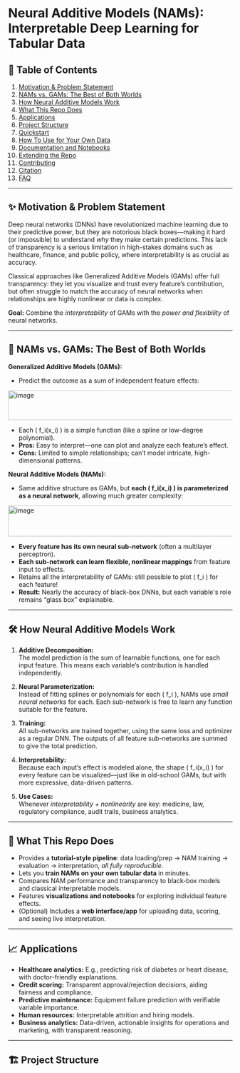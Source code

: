 # Neural Additive Models (NAMs): Interpretable Deep Learning for Tabular Data

## 📄 Table of Contents

1. [Motivation & Problem Statement](#motivation--problem-statement)
2. [NAMs vs. GAMs: The Best of Both Worlds](#nams-vs-gams-the-best-of-both-worlds)
3. [How Neural Additive Models Work](#how-neural-additive-models-work)
4. [What This Repo Does](#what-this-repo-does)
5. [Applications](#applications)
6. [Project Structure](#project-structure)
7. [Quickstart](#quickstart)
8. [How To Use for Your Own Data](#how-to-use-for-your-own-data)
9. [Documentation and Notebooks](#documentation-and-notebooks)
10. [Extending the Repo](#extending-the-repo)
11. [Contributing](#contributing)
12. [Citation](#citation)
13. [FAQ](#faq)

---

## ✨ Motivation & Problem Statement

Deep neural networks (DNNs) have revolutionized machine learning due to their predictive power, but they are notorious black boxes—making it hard (or impossible) to understand *why* they make certain predictions. This lack of transparency is a serious limitation in high-stakes domains such as healthcare, finance, and public policy, where interpretability is as crucial as accuracy.

Classical approaches like Generalized Additive Models (GAMs) offer full transparency: they let you visualize and trust every feature’s contribution, but often struggle to match the accuracy of neural networks when relationships are highly nonlinear or data is complex.

**Goal:** Combine the *interpretability* of GAMs with the *power and flexibility* of neural networks.

---

## 🔎 NAMs vs. GAMs: The Best of Both Worlds

**Generalized Additive Models (GAMs):**
- Predict the outcome as a sum of independent feature effects:
 <img width="611" height="66" alt="image" src="https://github.com/user-attachments/assets/7e0b2a6f-5967-40df-8e80-a0efe9eb1649" />

- Each \( f_i(x_i) \) is a simple function (like a spline or low-degree polynomial).
- **Pros:** Easy to interpret—one can plot and analyze each feature’s effect.
- **Cons:** Limited to simple relationships; can’t model intricate, high-dimensional patterns.

**Neural Additive Models (NAMs):**
- Same additive structure as GAMs, but **each \( f_i(x_i) \) is parameterized as a neural network**, allowing much greater complexity:
 <img width="646" height="69" alt="image" src="https://github.com/user-attachments/assets/71061f4a-bb64-4ee8-af11-b9c3693c039d" />

- **Every feature has its own neural sub-network** (often a multilayer perceptron).
- **Each sub-network can learn flexible, nonlinear mappings** from feature input to effects.
- Retains all the interpretability of GAMs: still possible to plot \( f_i \) for each feature!
- **Result:** Nearly the accuracy of black-box DNNs, but each variable's role remains “glass box” explainable.

---

## 🛠️ How Neural Additive Models Work

1. **Additive Decomposition:**  
   The model prediction is the sum of learnable functions, one for each input feature. This means each variable’s contribution is handled independently.

2. **Neural Parameterization:**  
   Instead of fitting splines or polynomials for each \( f_i \), NAMs use *small neural networks* for each. Each sub-network is free to learn any function suitable for the feature.

3. **Training:**  
   All sub-networks are trained together, using the same loss and optimizer as a regular DNN. The outputs of all feature sub-networks are summed to give the total prediction.

4. **Interpretability:**  
   Because each input’s effect is modeled alone, the shape \( f_i(x_i) \) for every feature can be visualized—just like in old-school GAMs, but with more expressive, data-driven patterns.

5. **Use Cases:**  
   Whenever *interpretability + nonlinearity* are key: medicine, law, regulatory compliance, audit trails, business analytics.

---

## 🚀 What This Repo Does

- Provides a **tutorial-style pipeline**: data loading/prep → NAM training → evaluation → interpretation, *all fully reproducible*.
- Lets you **train NAMs on your own tabular data** in minutes.
- Compares NAM performance and transparency to black-box models and classical interpretable models.
- Features **visualizations and notebooks** for exploring individual feature effects.
- (Optional) Includes a **web interface/app** for uploading data, scoring, and seeing live interpretation.

---

## 📈 Applications

- **Healthcare analytics:** E.g., predicting risk of diabetes or heart disease, with doctor-friendly explanations.
- **Credit scoring:** Transparent approval/rejection decisions, aiding fairness and compliance.
- **Predictive maintenance:** Equipment failure prediction with verifiable variable importance.
- **Human resources:** Interpretable attrition and hiring models.
- **Business analytics:** Data-driven, actionable insights for operations and marketing, with transparent reasoning.

---

## 🏗️ Project Structure

